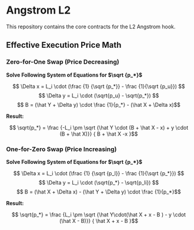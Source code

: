 # Angstrom L2

This repository contains the core contracts for the L2 Angstrom hook.

## Effective Execution Price Math

### Zero-for-One Swap (Price Decreasing)

**Solve Following System of Equations for $\sqrt {p_*}$**

$$ \Delta x = L_i \cdot (\frac {1} {\sqrt {p_*}} - \frac {1}{\sqrt {p_u}}) $$
$$ \Delta y = L_i \cdot (\sqrt{p_u} - \sqrt{p_*}) $$
$$ B = (\hat Y + \Delta y) \cdot \frac {1}{p_*} - (\hat X + \Delta x)$$ 

**Result:**

$$ \sqrt{p_*} = \frac {-L_i \pm \sqrt {\hat Y \cdot (B + \hat X - x) + y \cdot (B + \hat X)}} { B + \hat X -x }$$

### One-for-Zero Swap (Price Increasing)

**Solve Following System of Equations for $\sqrt {p_*}$**

$$ \Delta x = L_i \cdot (\frac {1} {\sqrt {p_l}} - \frac {1}{\sqrt {p_*}}) $$
$$ \Delta y = L_i \cdot (\sqrt{p_*} - \sqrt{p_li}) $$
$$ B = (\hat X + \Delta x) -  (\hat Y + \Delta y) \cdot \frac {1}{p_*}$$ 

**Result:**

$$ \sqrt{p_*} = \frac {L_i \pm \sqrt {\hat Y\cdot(\hat X + x - B ) - y \cdot (\hat X - B)}} { \hat X + x - B }$$
